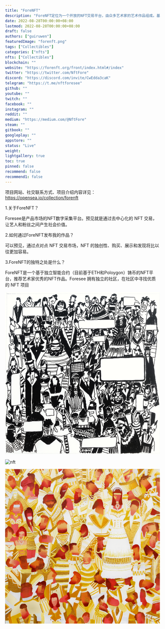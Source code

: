 ```yaml
---
title: "ForeNFT"
description: "ForeNFT定位为一个开放的NFT交易平台，由众多艺术家的艺术作品组成。基于NFT铸造能力，我们不断拓展NFT、艺术、编程结合的广阔空间。"
date: 2022-08-28T00:00:00+08:00
lastmod: 2022-08-28T00:00:00+08:00
draft: false
authors: ["guiruwen"]
featuredImage: "forenft.png"
tags: ["Collectibles"]
categories: ["nfts"]
nfts: ["Collectibles"]
blockchain: ""
website: "https://forenft.org/front/index.html#/index"
twitter: "https://twitter.com/NftFore"
discord: "https://discord.com/invite/CwEdda3caK"
telegram: "https://t.me/nftforesee"
github: ""
youtube: ""
twitch: ""
facebook: ""
instagram: ""
reddit: ""
medium: "https://medium.com/@NftFore"
steam: ""
gitbook: ""
googleplay: ""
appstore: ""
status: "Live"
weight: 
lightgallery: true
toc: true
pinned: false
recommend: false
recommend1: false
---
```

项目网站、社交联系方式、项目介绍内容详见：https://opensea.io/collection/forenft

1.关于ForeNFT？

Foresee是产品市场的NFT数字采集平台。预见就是通过去中心化的 NFT 交易，让艺人和粉丝之间产生社会价值。

2.如何通过ForeNFT发布我的作品？

可以预见，通过点对点 NFT 交易市场，NFT 的独创性、购买、展示和发现将比以往更加容易。

3.ForeNFT的独特之处是什么？

ForeNFT是一个基于独立智能合约（目前基于ETH和Poloygon）铸币的NFT平台，推荐艺术家优秀的NFT作品。Foresee 拥有独立的社区，在社区中寻找优质的 NFT 项目

![nft](01.jpg)

![nft](02.jpg)

![nft](03.jpg)

